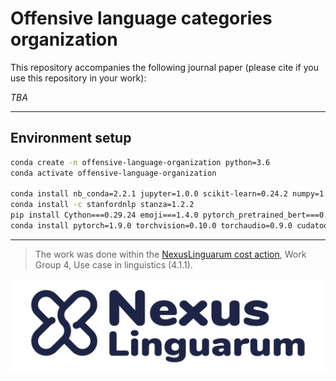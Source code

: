 # Offensive language categories organization

This repository accompanies the following journal paper (please cite if you use this repository in your work):

*TBA*

---

## Environment setup

```bash
conda create -n offensive-language-organization python=3.6
conda activate offensive-language-organization

conda install nb_conda=2.2.1 jupyter=1.0.0 scikit-learn=0.24.2 numpy=1.19.2 pandas=1.1.5 gensim=4.0.1
conda install -c stanfordnlp stanza=1.2.2
pip install Cython===0.29.24 emoji===1.4.0 pytorch_pretrained_bert===0.6.2 pytorch-nlp===0.5.0 seaborn===0.11.1 keras===2.4.3 tensorflow===2.5.0 transformers===4.9.1 nltk==3.5 imageio==2.9.0 matplotlib==3.3.4 fasttext==0.9.2
conda install pytorch=1.9.0 torchvision=0.10.0 torchaudio=0.9.0 cudatoolkit=10.2 -c pytorch
```

---

> The work was done within the [NexusLinguarum cost action](https://nexuslinguarum.eu), Work Group 4, Use case in linguistics (4.1.1).

![](NexusLinguarumLogo.png)
